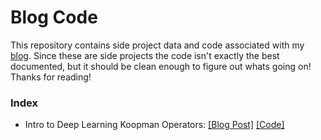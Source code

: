 # Blog Code
This repository contains side project data and code associated with my [blog](https://nicholasgeneva.com/blog/). Since these are side projects the code isn't exactly the best documented, but it should be clean enough to figure out whats going on! Thanks for reading!

### Index
- Intro to Deep Learning Koopman Operators: [[Blog Post]](https://nicholasgeneva.com/koopman/dynamics/deep-learning/2020/05/30/intro-to-koopman.html) [[Code]](https://github.com/AbsoluteStratos/blog-code/tree/master/koopman-intro)
